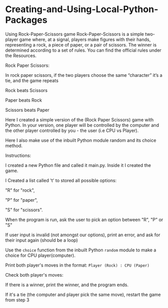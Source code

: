 # Creating-and-Using-Local-Python-Packages
Using Rock-Paper-Scissors game
Rock-Paper-Scissors is a simple two-player game where, at a signal, players make figures with their hands, representing a rock, a piece of paper, or a pair of scissors. The winner is determined according to a set of rules. You can find the official rules under the Resources.

 

Rock Paper Scissors:

In rock paper scissors, if the two players choose the same “character” it’s a tie, and the game repeats

Rock beats Scissors

Paper beats Rock

Scissors beats Paper

Here I created a simple version of the (Rock Paper Scissors) game  with Python. In your version, one player will be controlled by the computer and the other player controlled by you - the user (i.e CPU vs Player). 

Here I also make use of the inbuilt Python module random and its choice method.

Instructions:

I created a new Python file and called it main.py. Inside it I created the game.

I Created a list called 't' to stored all possible options:

"R" for "rock", 

"P" for "paper", 

"S" for "scissors".

When the program is run, ask the user to pick an option between "R", "P" or "S"

If user input is invalid (not amongst our options), print an error, and ask for their input again (should be a loop)

Use the `choice` function from the inbuilt Python `random` module to make a choice for CPU player(computer).

Print both player's moves in the format: `Player (Rock) : CPU (Paper)`

Check both player's moves: 

If there is a winner, print the winner, and the program ends. 

If it's a tie (the computer and player pick the same move), restart the game from step 3
